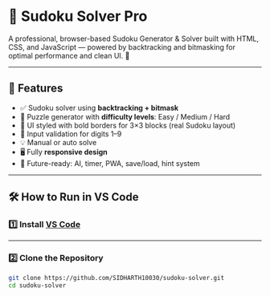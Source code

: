 # 🧩 Sudoku Solver Pro

A professional, browser-based Sudoku Generator & Solver built with HTML, CSS, and JavaScript — powered by backtracking and bitmasking for optimal performance and clean UI. 🔢

---

## 🚀 Features

- ✅ Sudoku solver using **backtracking + bitmask**
- 🎲 Puzzle generator with **difficulty levels**: Easy / Medium / Hard
- 📐 UI styled with bold borders for 3×3 blocks (real Sudoku layout)
- 🧠 Input validation for digits 1–9
- 💡 Manual or auto solve
- 🖥️ Fully **responsive design**
- 🧩 Future-ready: AI, timer, PWA, save/load, hint system

---

## 🛠️ How to Run in VS Code

### 1️⃣ Install [VS Code](https://code.visualstudio.com/)

---

### 2️⃣ Clone the Repository

```bash
git clone https://github.com/SIDHARTH10030/sudoku-solver.git
cd sudoku-solver
